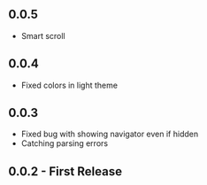 ## 0.0.5
* Smart scroll

## 0.0.4
* Fixed colors in light theme

## 0.0.3
* Fixed bug with showing navigator even if hidden
* Catching parsing errors

## 0.0.2 - First Release
